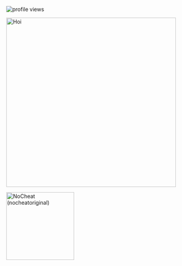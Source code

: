![profile views](https://komarev.com/ghpvc/?username=nocheatoriginal)
<p>  
<!-- 🍁 -->  
<img height="450em" src="[https://avatars.githubusercontent.com/u/78090539?s=400&v=4]" title="Hoi"/>  
</p>

<p>  
<!-- Programming Languages -->  
<img height="180em" src="https://verzel-stats2.vercel.app/api/top-langs/?username=nocheatoriginal&include_all_commits=true&count_private=true&show_icons=true&hide_border=true&layout=compact&hide=lua&langs_count=8&theme=react" title="NoCheat (nocheatoriginal)"/>  
</p>

[comment]: # (Image-Src: https://booth.pm/ja/items/2559783)
